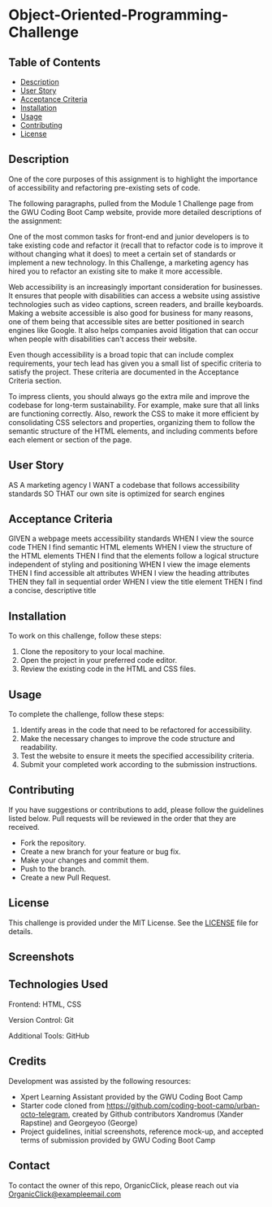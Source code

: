 # Object-Oriented-Programming-Challenge

## Table of Contents
- [Description](#description)
- [User Story](#user-story)
- [Acceptance Criteria](#acceptance-criteria)
- [Installation](#installation)
- [Usage](#usage)
- [Contributing](#contributing)
- [License](#license)

## Description

One of the core purposes of this assignment is to highlight the importance of accessibility and refactoring pre-existing sets of code.

The following paragraphs, pulled from the Module 1 Challenge page from the GWU Coding Boot Camp website, provide more detailed descriptions of the assignment:

One of the most common tasks for front-end and junior developers is to take existing code and refactor it (recall that to refactor code is to improve it without changing what it does) to meet a certain set of standards or implement a new technology. In this Challenge, a marketing agency has hired you to refactor an existing site to make it more accessible.

Web accessibility is an increasingly important consideration for businesses. It ensures that people with disabilities can access a website using assistive technologies such as video captions, screen readers, and braille keyboards. Making a website accessible is also good for business for many reasons, one of them being that accessible sites are better positioned in search engines like Google. It also helps companies avoid litigation that can occur when people with disabilities can't access their website.

Even though accessibility is a broad topic that can include complex requirements, your tech lead has given you a small list of specific criteria to satisfy the project. These criteria are documented in the Acceptance Criteria section.

To impress clients, you should always go the extra mile and improve the codebase for long-term sustainability. For example, make sure that all links are functioning correctly. Also, rework the CSS to make it more efficient by consolidating CSS selectors and properties, organizing them to follow the semantic structure of the HTML elements, and including comments before each element or section of the page.

## User Story
AS A marketing agency
I WANT a codebase that follows accessibility standards
SO THAT our own site is optimized for search engines

## Acceptance Criteria
GIVEN a webpage meets accessibility standards
WHEN I view the source code
THEN I find semantic HTML elements
WHEN I view the structure of the HTML elements
THEN I find that the elements follow a logical structure independent of styling and positioning
WHEN I view the image elements
THEN I find accessible alt attributes
WHEN I view the heading attributes
THEN they fall in sequential order
WHEN I view the title element
THEN I find a concise, descriptive title

## Installation
To work on this challenge, follow these steps:
1. Clone the repository to your local machine.
2. Open the project in your preferred code editor.
3. Review the existing code in the HTML and CSS files.

## Usage
To complete the challenge, follow these steps:
1. Identify areas in the code that need to be refactored for accessibility.
2. Make the necessary changes to improve the code structure and readability.
3. Test the website to ensure it meets the specified accessibility criteria.
4. Submit your completed work according to the submission instructions.

## Contributing
If you have suggestions or contributions to add, please follow the guidelines listed below. Pull requests will be reviewed in the order that they are received.
- Fork the repository.
- Create a new branch for your feature or bug fix.
- Make your changes and commit them.
- Push to the branch.
- Create a new Pull Request.

## License
This challenge is provided under the MIT License. See the [LICENSE](LICENSE) file for details.

## Screenshots

## Technologies Used
Frontend: HTML, CSS

Version Control: Git

Additional Tools: GitHub


## Credits
Development was assisted by the following resources:
 - Xpert Learning Assistant provided by the GWU Coding Boot Camp
 - Starter code cloned from https://github.com/coding-boot-camp/urban-octo-telegram, created by Github 
 contributors Xandromus (Xander Rapstine) and Georgeyoo (George)
 - Project guidelines, initial screenshots, reference mock-up, and accepted terms of submission provided by GWU Coding Boot Camp

## Contact
To contact the owner of this repo, OrganicClick, please reach out via OrganicClick@exampleemail.com